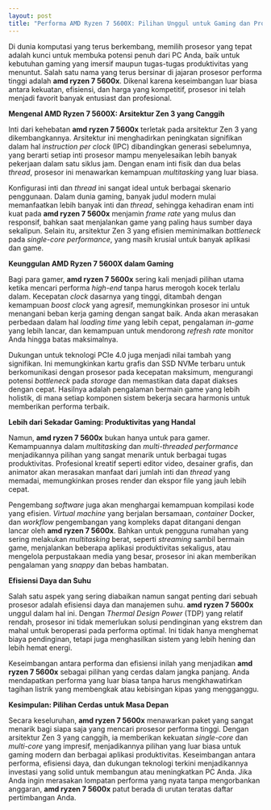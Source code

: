 ```yaml
---
layout: post
title: "Performa AMD Ryzen 7 5600X: Pilihan Unggul untuk Gaming dan Produktivitas"
---
```


Di dunia komputasi yang terus berkembang, memilih prosesor yang tepat adalah kunci untuk membuka potensi penuh dari PC Anda, baik untuk kebutuhan gaming yang imersif maupun tugas-tugas produktivitas yang menuntut. Salah satu nama yang terus bersinar di jajaran prosesor performa tinggi adalah **amd ryzen 7 5600x**. Dikenal karena keseimbangan luar biasa antara kekuatan, efisiensi, dan harga yang kompetitif, prosesor ini telah menjadi favorit banyak entusiast dan profesional.

**Mengenal AMD Ryzen 7 5600X: Arsitektur Zen 3 yang Canggih**

Inti dari kehebatan **amd ryzen 7 5600x** terletak pada arsitektur Zen 3 yang dikembangkannya. Arsitektur ini menghadirkan peningkatan signifikan dalam hal _instruction per clock_ (IPC) dibandingkan generasi sebelumnya, yang berarti setiap inti prosesor mampu menyelesaikan lebih banyak pekerjaan dalam satu siklus jam. Dengan enam inti fisik dan dua belas _thread_, prosesor ini menawarkan kemampuan _multitasking_ yang luar biasa.

Konfigurasi inti dan _thread_ ini sangat ideal untuk berbagai skenario penggunaan. Dalam dunia gaming, banyak judul modern mulai memanfaatkan lebih banyak inti dan _thread_, sehingga kehadiran enam inti kuat pada **amd ryzen 7 5600x** menjamin _frame rate_ yang mulus dan responsif, bahkan saat menjalankan game yang paling haus sumber daya sekalipun. Selain itu, arsitektur Zen 3 yang efisien meminimalkan _bottleneck_ pada _single-core performance_, yang masih krusial untuk banyak aplikasi dan game.

**Keunggulan AMD Ryzen 7 5600X dalam Gaming**

Bagi para gamer, **amd ryzen 7 5600x** sering kali menjadi pilihan utama ketika mencari performa _high-end_ tanpa harus merogoh kocek terlalu dalam. Kecepatan _clock_ dasarnya yang tinggi, ditambah dengan kemampuan _boost clock_ yang agresif, memungkinkan prosesor ini untuk menangani beban kerja gaming dengan sangat baik. Anda akan merasakan perbedaan dalam hal _loading time_ yang lebih cepat, pengalaman _in-game_ yang lebih lancar, dan kemampuan untuk mendorong _refresh rate_ monitor Anda hingga batas maksimalnya.

Dukungan untuk teknologi PCIe 4.0 juga menjadi nilai tambah yang signifikan. Ini memungkinkan kartu grafis dan SSD NVMe terbaru untuk berkomunikasi dengan prosesor pada kecepatan maksimum, mengurangi potensi _bottleneck_ pada _storage_ dan memastikan data dapat diakses dengan cepat. Hasilnya adalah pengalaman bermain game yang lebih holistik, di mana setiap komponen sistem bekerja secara harmonis untuk memberikan performa terbaik.

**Lebih dari Sekadar Gaming: Produktivitas yang Handal**

Namun, **amd ryzen 7 5600x** bukan hanya untuk para gamer. Kemampuannya dalam _multitasking_ dan _multi-threaded performance_ menjadikannya pilihan yang sangat menarik untuk berbagai tugas produktivitas. Profesional kreatif seperti editor video, desainer grafis, dan animator akan merasakan manfaat dari jumlah inti dan _thread_ yang memadai, memungkinkan proses render dan ekspor file yang jauh lebih cepat.

Pengembang _software_ juga akan menghargai kemampuan kompilasi kode yang efisien. _Virtual machine_ yang berjalan bersamaan, _container_ Docker, dan _workflow_ pengembangan yang kompleks dapat ditangani dengan lancar oleh **amd ryzen 7 5600x**. Bahkan untuk pengguna rumahan yang sering melakukan _multitasking_ berat, seperti _streaming_ sambil bermain game, menjalankan beberapa aplikasi produktivitas sekaligus, atau mengelola perpustakaan media yang besar, prosesor ini akan memberikan pengalaman yang _snappy_ dan bebas hambatan.

**Efisiensi Daya dan Suhu**

Salah satu aspek yang sering diabaikan namun sangat penting dari sebuah prosesor adalah efisiensi daya dan manajemen suhu. **amd ryzen 7 5600x** unggul dalam hal ini. Dengan _Thermal Design Power_ (TDP) yang relatif rendah, prosesor ini tidak memerlukan solusi pendinginan yang ekstrem dan mahal untuk beroperasi pada performa optimal. Ini tidak hanya menghemat biaya pendinginan, tetapi juga menghasilkan sistem yang lebih hening dan lebih hemat energi.

Keseimbangan antara performa dan efisiensi inilah yang menjadikan **amd ryzen 7 5600x** sebagai pilihan yang cerdas dalam jangka panjang. Anda mendapatkan performa yang luar biasa tanpa harus mengkhawatirkan tagihan listrik yang membengkak atau kebisingan kipas yang mengganggu.

**Kesimpulan: Pilihan Cerdas untuk Masa Depan**

Secara keseluruhan, **amd ryzen 7 5600x** menawarkan paket yang sangat menarik bagi siapa saja yang mencari prosesor performa tinggi. Dengan arsitektur Zen 3 yang canggih, ia memberikan kekuatan _single-core_ dan _multi-core_ yang impresif, menjadikannya pilihan yang luar biasa untuk gaming modern dan berbagai aplikasi produktivitas. Keseimbangan antara performa, efisiensi daya, dan dukungan teknologi terkini menjadikannya investasi yang solid untuk membangun atau meningkatkan PC Anda. Jika Anda ingin merasakan lompatan performa yang nyata tanpa mengorbankan anggaran, **amd ryzen 7 5600x** patut berada di urutan teratas daftar pertimbangan Anda.
